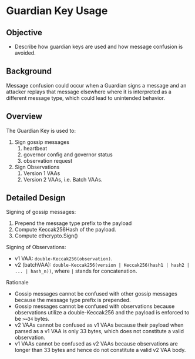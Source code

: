 # Guardian Key Usage

## Objective
* Describe how guardian keys are used and how message confusion is avoided.


## Background
Message confusion could occur when a Guardian signs a message and an attacker replays that message elsewhere where it is interpreted as a different message type, which could lead to unintended behavior.


## Overview
The Guardian Key is used to:
1. Sign gossip messages
    1. heartbeat
    2. governor config and governor status
    3. observation request
2. Sign Observations
    1. Version 1 VAAs
    2. Version 2 VAAs, i.e. Batch VAAs.

## Detailed Design

Signing of gossip messages:
1. Prepend the message type prefix to the payload
2. Compute Keccak256Hash of the payload.
3. Compute ethcrypto.Sign()

Signing of Observations:
* v1 VAA: `double-Keccak256(observation)`.
* v2 (batchVAA): `double-Keccak256(version | Keccak256(hash1 | hash2 | ... | hash_n))`, where `|` stands for concatenation.

Rationale
* Gossip messages cannot be confused with other gossip messages because the message type prefix is prepended.
* Gossip messages cannot be confused with observations because observations utilize a double-Keccak256 and the payload is enforced to be `>=34` bytes.
* v2 VAAs cannot be confused as v1 VAAs because their payload when parsed as a v1 VAA is only 33 bytes, which does not constitute a valid observation.
* v1 VAAs cannot be confused as v2 VAAs because observations are longer than 33 bytes and hence do not constitute a valid v2 VAA body.

